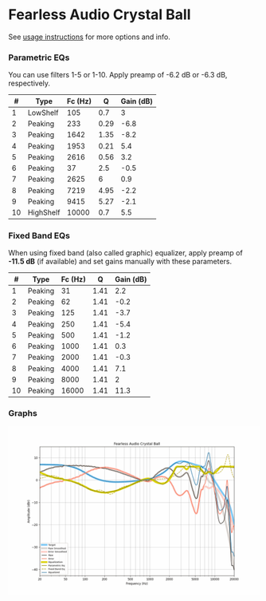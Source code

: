 # Fearless Audio Crystal Ball
See [usage instructions](https://github.com/jaakkopasanen/AutoEq#usage) for more options and info.

### Parametric EQs
You can use filters 1-5 or 1-10. Apply preamp of -6.2 dB or -6.3 dB, respectively.

|   # | Type      |   Fc (Hz) |    Q |   Gain (dB) |
|-----|-----------|-----------|------|-------------|
|   1 | LowShelf  |       105 | 0.7  |         3   |
|   2 | Peaking   |       233 | 0.29 |        -6.8 |
|   3 | Peaking   |      1642 | 1.35 |        -8.2 |
|   4 | Peaking   |      1953 | 0.21 |         5.4 |
|   5 | Peaking   |      2616 | 0.56 |         3.2 |
|   6 | Peaking   |        37 | 2.5  |        -0.5 |
|   7 | Peaking   |      2625 | 6    |         0.9 |
|   8 | Peaking   |      7219 | 4.95 |        -2.2 |
|   9 | Peaking   |      9415 | 5.27 |        -2.1 |
|  10 | HighShelf |     10000 | 0.7  |         5.5 |

### Fixed Band EQs
When using fixed band (also called graphic) equalizer, apply preamp of **-11.5 dB** (if available) and set gains manually with these parameters.

|   # | Type    |   Fc (Hz) |    Q |   Gain (dB) |
|-----|---------|-----------|------|-------------|
|   1 | Peaking |        31 | 1.41 |         2.2 |
|   2 | Peaking |        62 | 1.41 |        -0.2 |
|   3 | Peaking |       125 | 1.41 |        -3.7 |
|   4 | Peaking |       250 | 1.41 |        -5.4 |
|   5 | Peaking |       500 | 1.41 |        -1.2 |
|   6 | Peaking |      1000 | 1.41 |         0.3 |
|   7 | Peaking |      2000 | 1.41 |        -0.3 |
|   8 | Peaking |      4000 | 1.41 |         7.1 |
|   9 | Peaking |      8000 | 1.41 |         2   |
|  10 | Peaking |     16000 | 1.41 |        11.3 |

### Graphs
![](./Fearless%20Audio%20Crystal%20Ball.png)
